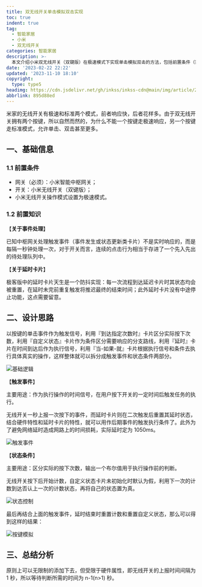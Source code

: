 ```yaml
---
title: 双无线开关单击模拟双击实现
toc: true
indent: true
tag:
  - 智能家居
  - 小米
  - 双无线开关
categories: 智能家居
description: >-
  本文介绍小米双无线开关（双键版）在极速模式下实现单击模拟双击的方法，包括前置条件（需小米智能中枢网关等）、基于网关事件处理和延时卡片特性的设计思路，以及触发事件与状态条件的具体实现逻辑。
date: '2023-02-22 22:22'
updated: '2023-11-10 18:10'
copyright:
  type: type5
headimg: https://cdn.jsdelivr.net/gh/inkss/inkss-cdn@main/img/article/23-02@基于米家极客版自动化的双无线开关单击模拟双击实现/Hexo博客封面.png
abbrlink: 895d88ed
---
```


米家的无线开关有极速和标准两个模式，前者响应快，后者花样多。由于双无线开关拥有两个按键，所以自然而然的，为什么不能一个按键走极速响应，另一个按键走标准模式，允许单击、双击甚至更多。

<!-- more -->

## 一、基础信息

### 1.1 前置条件

- 网关（必须）：小米智能中枢网关；
- 开关：小米无线开关（双键版）；
- 小米无线开关操作模式设置为极速模式。

### 1.2 前置知识

【**关于事件处理**】

已知中枢网关处理触发事件（事件发生或状态更新类卡片）不是实时响应的，而是每隔一秒钟处理一次，对于开关而言，连续的点击行为相当于存进了一个先入先出的待处理队列中。

【**关于延时卡片**】

极客版中的延时卡片天生是一个防抖实现：每一次流程到达延迟卡片时其状态均会被重置，在延时未完前重复触发将推迟最终的结束时间；此外延时卡片没有中途停止功能，这点需要留意。

## 二、设计思路

以按键的单击事件作为触发信号，利用『到达指定次数时』卡片区分实际按下次数，利用『自定义状态』卡片作为条件区分需要响应的分支路线，利用『延时』卡片在时间到达后作为执行信号，利用『当-如果-就』卡片根据执行信号和条件去执行具体真实的操作，这样整体就可以拆分成触发事件和状态条件两部分。

![基础逻辑](https://cdn.jsdelivr.net/gh/inkss/inkss-cdn@main/img/article/23-02@基于米家极客版自动化的双无线开关单击模拟双击实现/绘图1.svg)

【**触发事件**】

主要用途：作为执行操作的时间信号，在用户按下开关的一定时间后触发任务的执行。

无线开关一秒上报一次按下的事件，而延时卡片则在二次触发后重置其延时状态，结合硬件特性和延时卡片的特性，就可以用作后期事件的触发执行条件了。此外为了避免网络延时造成网路上的时间损耗，实际延时定为 1050ms。

![触发事件](https://cdn.jsdelivr.net/gh/inkss/inkss-cdn@main/img/article/23-02@基于米家极客版自动化的双无线开关单击模拟双击实现/触发时机.png)

【**状态条件**】

主要用途：区分实际的按下次数，输出一个布尔值用于执行操作前的判断。

无线开关按下后开始计数，自定义状态卡片未初始化时默认为假，利用下一次的计数到达否认上一次的计数状态，再将自己的状态置为真。

![状态控制](https://cdn.jsdelivr.net/gh/inkss/inkss-cdn@main/img/article/23-02@基于米家极客版自动化的双无线开关单击模拟双击实现/状态控制-1699588090145-11.png)

最后再结合上面的触发事件，延时结束时重置计数和重置自定义状态，那么可以得到这样的结果：

![按键模拟](https://cdn.jsdelivr.net/gh/inkss/inkss-cdn@main/img/article/23-02@基于米家极客版自动化的双无线开关单击模拟双击实现/状态控制.png)

## 三、总结分析

原则上可以无限制的添加下去，但受限于硬件属性，即无线开关的上报时间间隔为 1 秒，所以等待判断所需的时间为 n-1(n>1) 秒。
